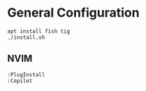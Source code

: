 # General Configuration

```
apt install fish tig
./install.sh
```

## NVIM

```
:PlugInstall
:Copilot
```
